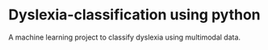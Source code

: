 # Dyslexia-classification using python
A machine learning project to classify dyslexia using multimodal data.
